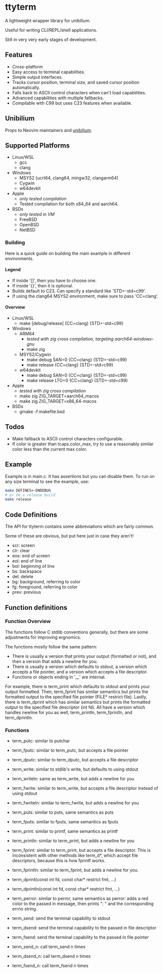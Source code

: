 # ttyterm

A lightweight wrapper library for unibilium.

Useful for writing CLI/REPL/shell applications.

Still in very very early stages of development.

## Features

* Cross-platform
* Easy access to terminal capabilities.
* Simple output interfaces.
* Tracks cursor position, terminal size, and saved cursor position automatically.
* Falls back to ASCII control characters when can't load capabilities.
* Advanced capabilities with multiple fallbacks.
* Compilable with C99 but uses C23 features when available.

## Unibilium

Props to Neovim maintainers and [unibilium](https://github.com/neovim/unibilium/tree/master).

## Supported Platforms

* Linux/WSL
  * gcc
  * clang
* Windows
  * MSYS2 (ucrt64, clang64, mingw32, clangarm64)
  * Cygwin
  * w64devkit
* Apple
  * *only tested compilation*
  * Tested compilation for both x84_64 and aarch64.
* BSDs
  * *only tested in VM*
  * FreeBSD
  * OpenBSD
  * NetBSD

### Building

Here is a quick guide on building the main example in different environments.

#### Legend

* If inside '[]', then you have to choose one.
* If inside '{}', then it is optional.
* Builds default to C23. Can specify a standard like 'STD=-std=c99'.
* If using the clang64 MSYS2 environment, make sure to pass 'CC=clang'.

#### Overview

* Linux/WSL
  * make [debug/release] {CC=clang} {STD=-std=c99}
* Windows
  * ARM64
    * *tested with zig cross compilation, targeting aarch64-windows-gnu*
    * make zig
  * MSYS2/Cygwin
    * make debug SAN=0 {CC=clang} {STD=-std=c99}
    * make release {CC=clang} {STD=-std=c99}
  * w64devkit
    * make debug SAN=0 {CC=clang} {STD=-std=c99}
    * make release LTO=0 {CC=clang} {STD=-std=c99}
* Apple
  * *tested with zig cross compilation*
  * make zig ZIG_TARGET=aarch64_macos
  * make zig ZIG_TARGET=x86_64-macos
* BSDs
  * gmake -f makefile.bsd

## Todos

* Make fallback to ASCII control characters configurable.
* If color is greater than tcaps.color_max, try to use a reasonably similar color less than the current max color.

## Example

Example is in main.c.
It has assertions but you can disable them.
To run on any size terminal to see the example, use:

``` sh
make DEFINES=-DNDEBUG
# or do a release build
make release
```

## Code Definitions

The API for ttyterm contains some abbreviations which are fairly common.

Some of these are obvious, but put here just in case they aren't!

* scr: screen
* clr: clear
* eos: end of screen
* eol: end of line
* bol: beginning of line
* bs: backspace
* del: delete
* bg: background, referring to color
* fg: foreground, referring to color
* prev: previous

## Function definitions

### Function Overview

The functions follow C stdlib conventions generally, but there are some adjustments for improving ergnomics.

The functions mostly follow the same pattern:

* There is usually a version that prints your output (formatted or not), and then a version that adds a newline for you.
* There is usually a version which defaults to stdout, a version which accepts a file pointer, and a version which accepts a file descriptor.
* Functions or objects ending in '__' are internal.

For example, there is term_print which defaults to stdout and prints your output formatted.
Then, term_fprint has similar semantics but prints the formatted output to the specified file pointer (FILE* restrict file).
Lastly, there is term_dprint which has similar semantics but prints the formatted output to the specified file descriptor (int fd).
All have a version which handles newline for you as well, term_println, term_fprintln, and term_dprintln.

### Functions

* term_putc: similar to putchar
* term_fputc: similar to term_putc, but accepts a file pointer
* term_dputc: similar to term_dputc, but accepts a file descriptor

* term_write: similar to stdlib's write, but defaults to using stdout
* term_writeln: same as term_write, but adds a newline for you
* term_fwrite: similar to term_write, but accepts a file descriptor instead of using stdout
* term_fwriteln: similar to term_fwrite, but adds a newline for you

* term_puts: similar to puts, same semantics as puts
* term_fputs: similar to fputs, same semantics as fputs

* term_print: similar to printf, same semantics as printf
* term_println: similar to term_print, but adds a newline for you
* term_fprint: similar to term_print, but accepts a file descriptor. This is inconsistent with other methods like term_d*, which accept file descriptors, because this is how fprintf works.
* term_fprintln: similar to term_fprint, but adds a newline for you.
* term_dprint(const int fd, const char* restrict fmt, ...)
* term_dprintln(const int fd, const char* restrict fmt, ...)

* term_perror: similar to perror, same semantics as perror: adds a red color to the passed in message, then prints ": " and the corresponding errno string.

* term_send: send the terminal capability to stdout
* term_dsend: send the terminal capability to the passed in file descriptor
* term_fsend: send the terminal capability to the passed in file pointer
* term_send_n: call term_send n times
* term_dsend_n: call term_dsend n times
* term_fsend_n: call term_fsend n times
